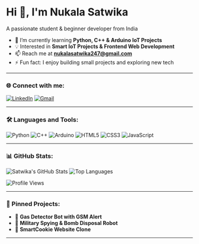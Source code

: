 # Hi 👋, I'm Nukala Satwika
A passionate student & beginner developer from India

- 🌱 I’m currently learning **Python, C++ & Arduino IoT Projects**
- 💡 Interested in **Smart IoT Projects & Frontend Web Development**
- 📫 Reach me at **nukalasatwika247@gmail.com**
- ⚡ Fun fact: I enjoy building small projects and exploring new tech

---

### 🌐 Connect with me:
[![LinkedIn](https://img.shields.io/badge/LinkedIn-0077B5?style=for-the-badge&logo=linkedin&logoColor=white)](https://www.linkedin.com/in/nukala-satwika-963907294/)
[![Gmail](https://img.shields.io/badge/Gmail-D14836?style=for-the-badge&logo=gmail&logoColor=white)](mailto:nukalasatwika247@gmail.com)

---

### 🛠 Languages and Tools:
![Python](https://img.shields.io/badge/Python-3776AB?style=for-the-badge&logo=python&logoColor=white)
![C++](https://img.shields.io/badge/C++-00599C?style=for-the-badge&logo=c%2B%2B&logoColor=white)
![Arduino](https://img.shields.io/badge/Arduino-00979D?style=for-the-badge&logo=arduino&logoColor=white)
![HTML5](https://img.shields.io/badge/HTML5-E34F26?style=for-the-badge&logo=html5&logoColor=white)
![CSS3](https://img.shields.io/badge/CSS3-1572B6?style=for-the-badge&logo=css3&logoColor=white)
![JavaScript](https://img.shields.io/badge/JavaScript-F7DF1E?style=for-the-badge&logo=javascript&logoColor=black)

---

### 📊 GitHub Stats:
![Satwika's GitHub Stats](https://github-readme-stats.vercel.app/api?username=NukalaSatwika&show_icons=true&theme=radical)
![Top Languages](https://github-readme-stats.vercel.app/api/top-langs/?username=NukalaSatwika&layout=compact&theme=radical)

![Profile Views](https://komarev.com/ghpvc/?username=NukalaSatwika&style=for-the-badge)

---

### 🌟 Pinned Projects:
- 🔹 **Gas Detector Bot with GSM Alert**
- 🔹 **Military Spying & Bomb Disposal Robot**
- 🔹 **SmartCookie Website Clone**

---
